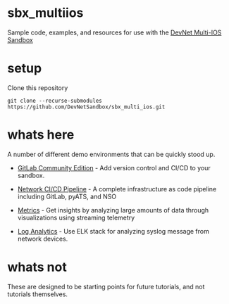 # sbx_multiios

Sample code, examples, and resources for use with the [DevNet Multi-IOS Sandbox](https://devnetsandbox.cisco.com/RM/Diagram/Index/6b023525-4e7f-4755-81ae-05ac500d464a?diagramType=Topology)

# setup

Clone this repository

```
git clone --recurse-submodules https://github.com/DevNetSandbox/sbx_multi_ios.git
```


# whats here

A number of different demo environments that can be quickly stood up.

* [GitLab Community Edition](./gitlab/) - Add version control and CI/CD to your sandbox.

* [Network CI/CD Pipeline](./network-cicd/) - A complete infrastructure as code pipeline including GitLab, pyATS, and NSO

* [Metrics](./netdevops-metrics/) - Get insights by analyzing large amounts of data through visualizations using streaming telemetry

* [Log Analytics](./log-analytics/) - Use ELK stack for analyzing syslog message from network devices.

# whats not

These are designed to be starting points for future tutorials, and not tutorials themselves.

